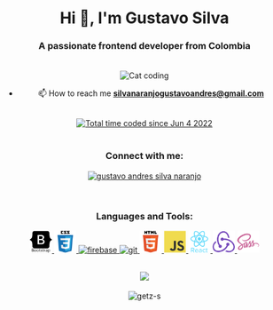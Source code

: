 <h1 align="center">Hi 👋, I'm Gustavo Silva</h1>
<h3 align="center">A passionate frontend developer from Colombia</h3>
<br/>
<div align="center" width="100%">
<img align="center" alt="Cat coding" width="400" src="https://media1.giphy.com/media/3oKIPnAiaMCws8nOsE/giphy.gif"/>
<div/>

- 📫 How to reach me **silvanaranjogustavoandres@gmail.com**
<br/>
<div align="center">
  <a href="https://wakatime.com/@40c760a5-def5-4742-8cb9-08d0c5a9de32"><img src="https://wakatime.com/badge/user/40c760a5-def5-4742-8cb9-08d0c5a9de32.svg" alt="Total time coded since Jun 4 2022" /></a>
<div/>

<br/>

<h3 align="center">Connect with me:</h3>
<p align="center">
<a href="https://www.linkedin.com/in/gustavo-andres-silva-naranjo-2a4a1625a/" target="blank"><img align="center" src="https://raw.githubusercontent.com/rahuldkjain/github-profile-readme-generator/master/src/images/icons/Social/linked-in-alt.svg" alt="gustavo andres silva naranjo" height="30" width="40" /></a>
</p>

<br/>
<div align="center">
<h3 align="center">Languages and Tools:</h3>
<p align="center"> <a href="https://getbootstrap.com" target="_blank" rel="noreferrer"> <img src="https://raw.githubusercontent.com/devicons/devicon/master/icons/bootstrap/bootstrap-plain-wordmark.svg" alt="bootstrap" width="40" height="40"/> </a> <a href="https://www.w3schools.com/css/" target="_blank" rel="noreferrer"> <img src="https://raw.githubusercontent.com/devicons/devicon/master/icons/css3/css3-original-wordmark.svg" alt="css3" width="40" height="40"/> </a> <a href="https://firebase.google.com/" target="_blank" rel="noreferrer"> <img src="https://www.vectorlogo.zone/logos/firebase/firebase-icon.svg" alt="firebase" width="40" height="40"/> </a> <a href="https://git-scm.com/" target="_blank" rel="noreferrer"> <img src="https://www.vectorlogo.zone/logos/git-scm/git-scm-icon.svg" alt="git" width="40" height="40"/> </a> <a href="https://www.w3.org/html/" target="_blank" rel="noreferrer"> <img src="https://raw.githubusercontent.com/devicons/devicon/master/icons/html5/html5-original-wordmark.svg" alt="html5" width="40" height="40"/> </a> <a href="https://developer.mozilla.org/en-US/docs/Web/JavaScript" target="_blank" rel="noreferrer"> <img src="https://raw.githubusercontent.com/devicons/devicon/master/icons/javascript/javascript-original.svg" alt="javascript" width="40" height="40"/> </a> <a href="https://reactjs.org/" target="_blank" rel="noreferrer"> <img src="https://raw.githubusercontent.com/devicons/devicon/master/icons/react/react-original-wordmark.svg" alt="react" width="40" height="40"/> </a> <a href="https://redux.js.org" target="_blank" rel="noreferrer"> <img src="https://raw.githubusercontent.com/devicons/devicon/master/icons/redux/redux-original.svg" alt="redux" width="40" height="40"/> </a> <a href="https://sass-lang.com" target="_blank" rel="noreferrer"> <img src="https://raw.githubusercontent.com/devicons/devicon/master/icons/sass/sass-original.svg" alt="sass" width="40" height="40"/> </a> </p>
<div/>
<br/>
<div align="center">
<img src="https://github-readme-stats.vercel.app/api?username=getz-s&theme=radical"/>

<p><img align="center" src="https://github-readme-stats.vercel.app/api/top-langs?username=getz-s&show_icons=true&locale=en&layout=compact" alt="getz-s" /></p>
<div/>
